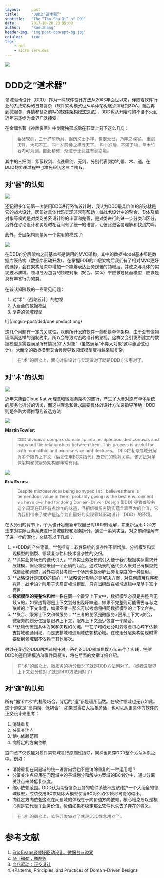```yaml
---
layout:     post
title:      "DDD之“道术器”"
subtitle:   "The “Tao-Shu-Qi” of DDD"
date:       2017-10-20 23:05:00
author:     "Kaelzhang"
header-img: "img/post-concept-bg.jpg"
catalog:    true
tags:
    - ddd
    - micro services
---
```


![](/img/in-post/ddd/dugu.jpg)

# DDD之“道术器”

领域驱动设计（DDD）作为一种软件设计方法从2003年面世以来，伴随着软件行业的系统架构的日趋复杂（软件架构模式也从单体架构逐步演进到SOA，而后再到微服务，详情参见之前写的[软件架构模式速览](http://kaelzhang81.github.io/2017/05/07/%E8%BD%AF%E4%BB%B6%E6%9E%B6%E6%9E%84%E6%A8%A1%E5%BC%8F%E9%80%9F%E8%A7%88/)），DDD也从开始时的不温不火到近年来逐步为业界广泛接受。

在金庸名著《神雕侠侣》中剑魔独孤求败在石壁上刻下这么几句：
> 紫薇软剑，三十岁前所用，误伤义士不祥，悔恨无已，乃弃之深谷。 重剑无锋，大巧不工。四十岁前恃之横行天下。 四十岁后，不滞于物，草木竹石均可为剑。自此精修，渐进于无剑胜有剑之境。

其中的三把剑：紫薇软剑、玄铁重剑、无剑，分别代表剑学的器、术、道。在DDD的实践过程中也难免经历这三个阶段。

## 对“器”的认知

![](/img/in-post/ddd/qi.png)

还记得多年前第一次使用DDD进行系统设计时，我认为DDD最具价值的部分就是它的战术设计，因其对具体代码实现非常有帮助，如战术设计中的聚合、实体及值对象等模式是对类及关系设计的的丰富和完善，是对类进行的进一步分类和区分，另外在讨论设计和实现时相互间有了统一的语言，让彼此更容易理解和找到共鸣。

此外，分层架构则是另一个实用的模式了:

![](/img/in-post/ddd/layers.jpg)

在DDD的分层架构之前基本都是使用的MVC架构，其中的数据Model基本都是数据库表结构（数据库驱动开发）。在掌握DDD的四层架构后我们有了相对MVC更好的选择，会在架构层次中增加一个能够表达业务逻辑的领域层，并使之与具体的实现技术解耦。领域层内包含的领域对象（聚合、实体）不应该是贫血模型，应该是具有丰富行为的类。

在该认知阶段的一些常见问题：
1. 对“术”（战略设计）的忽视
2. 大而全的数据模型
3. 复杂的领域模型

![](/img/in-post/ddd/one product.png)

这几个问题有一定的关联性，以前所开发的软件一般都是单体架构，由于没有像物理隔离这样的强制约束，所以会导致对战略设计的忽视。这样又会引发所建立的数据模型是需要满足所有情况的“大对象”（虽然满足“小类大对象”这种组合式设计）。大而全的数据模型又会慢慢导致领域模型变得越来越复杂。

> 在“术”的层次上，面向对象设计与实现做对了就是DDD方法用对了。

## 对“术”的认知

![](/img/in-post/ddd/shu.png)

近年来随着Cloud Native理念和微服务架构的盛行，产生了大量对原有单体系统的服务化拆分的诉求，而这些理念和诉求需要具体的设计方法来指导落地，DDD则是各路大师推荐的首选方法:

![](/img/in-post/ddd/martin.jpg)

**Martin Fowler:**

> DDD divides a complex domain up into multiple bounded contexts and maps out the relationships between them. This process is useful for both monolithic and microservice architectures。
> DDD将复杂领域分解为多个限界上下文（后文使用BC来指代）及它们的映射关系。该方法对单体架构和微服务架构都非常有用。


![](/img/in-post/ddd/eric.jpg)

**Eric Evans:**
> Despite microservices being so hyped I still believes there is tremendous value in them, probably giving us the best environment we have ever had for doing Domain-Driven Design (DDD)
> 尽管微服务这个词现在已经有点炒作的味道，但相信微服务确实蕴含着巨大的价值，它为我们带来了或许是迄今为止最好的实现领域驱动设计（DDD）的环境。

在大师们的背书下，个人也开始重新审视自己对DDD的理解，并重新运用DDD方法来对实际业务系统进行领域建模和服务拆分。通过一系列实战，对之前的理解有了进一步的深化，总结有以下几点：

1. **DDD的产生背景。**包括有：软件系统的复杂性不断增加、分析模型和实现模型的割裂、领域复杂性和技术复杂性的交织。
2. **真实业务场景的迭代引入。**真实业务场景的引入便于我们根据实际需求开展建模，保证模型来自一个正确的起点。通过场景的迭代引入来对已有模型完成侧证和调整，另外每次只考虑一个场景也是分解业务复杂度的一种应用。
2. **战略设计是DDD的核心；**战略设计影响的是解决方案，对任何应用程序都有用；战术设计则用于实现富领域模型，只有当模型在领域逻辑中足够丰富才有用；
3. **数据模型的完整性和唯一性**在同一个限界上下文中，数据模型必须是完整且无歧义的，如果违背则是上下文划分出现坏味道，如果不完整则可能需要与与之依赖的上下文重组，如果不唯一那么可以考虑将相同数据模型的上下文合并。
3. **聚合、限界上下文和微服务；**三者的关系是微服务>限界上下文>聚合，微服务的划分依据是限界上下文，限界上下文至少包含一个聚合。
4. **依赖倒置是具体方案和实现的关键。**在子域的划分时要考虑核心域不依赖支撑域和通用域，而是支撑域和通用域依赖核心域。在使用分层架构实现时需要做到领域层不依赖于其他层次。

另外在最近的DDD回炉过程中对一系列的DDD领域建模方法进行了实践，包括DDD的通用建模法和事件风暴法，将在后面的文章详细介绍。

> 在“术”的层次上，微服务的拆分做对了就是DDD方法用对了。（或者说限界上下文划分做对了就是DDD方法用对了）

## 对“道”的认知

所有“器”和“术”的机缘巧合，背后的“道”都是理所当然。在软件领域也无非如此。这个道就是“高内聚、低耦合”，如果觉得它太抽象的话，也可以从更具体的软件的正交设计来思考：

1. 消除重复
2. 分离关注点
3. 缩小依赖范围
4. 向稳定的方向依赖

这四点不仅仅能对软件实现域进行原则性指导，同样也贯穿DDD整个方法体系之中。例如：

* 消除重复在问题域的统一语言何尝也不是消除重复的一种运用呢？
* 分离关注点应用在问题域中的子域划分和解决方案域的BC划分中，通过分离关注点来降低复杂度。
* 缩小依赖范围。DDD认为具备复杂业务的软件系统不应该维护一个大而全的领域模型，应该使用BC来破除大模型使得BC对外的依赖尽可能的缩小。
* 向稳定方向依赖这点在问题域的体现在于向价值方向依赖，核心域之所以是核心就是它代表了业务价值，价值如果不稳定那么软件也失去了存在的意义。

> 在“道”的层次上，软件开发做对了就是DDD理念用对了。

# 参考文献
1. [Eric Evans谈领域驱动设计、微服务与边界](http://www.infoq.com/cn/news/2015/06/dddx-microservices-boundaries?utm_source=infoq_en&utm_medium=link_on_en_item&utm_campaign=item_in_other_langs)
2. [马丁福勒：微服务](https://martinfowler.com/articles/microservices.html)
3. [变化驱动：正交设计](http://www.jianshu.com/p/d127b8afc8cb)
4. 《Patterns, Principles, and Practices of Domain-Driven Design》

